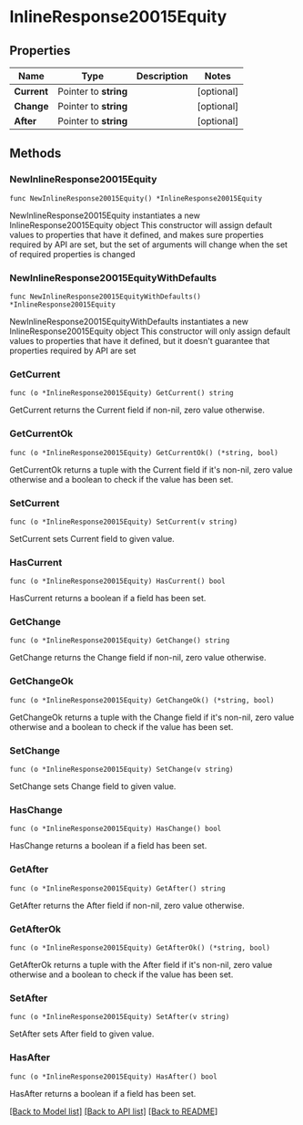 # InlineResponse20015Equity

## Properties

Name | Type | Description | Notes
------------ | ------------- | ------------- | -------------
**Current** | Pointer to **string** |  | [optional] 
**Change** | Pointer to **string** |  | [optional] 
**After** | Pointer to **string** |  | [optional] 

## Methods

### NewInlineResponse20015Equity

`func NewInlineResponse20015Equity() *InlineResponse20015Equity`

NewInlineResponse20015Equity instantiates a new InlineResponse20015Equity object
This constructor will assign default values to properties that have it defined,
and makes sure properties required by API are set, but the set of arguments
will change when the set of required properties is changed

### NewInlineResponse20015EquityWithDefaults

`func NewInlineResponse20015EquityWithDefaults() *InlineResponse20015Equity`

NewInlineResponse20015EquityWithDefaults instantiates a new InlineResponse20015Equity object
This constructor will only assign default values to properties that have it defined,
but it doesn't guarantee that properties required by API are set

### GetCurrent

`func (o *InlineResponse20015Equity) GetCurrent() string`

GetCurrent returns the Current field if non-nil, zero value otherwise.

### GetCurrentOk

`func (o *InlineResponse20015Equity) GetCurrentOk() (*string, bool)`

GetCurrentOk returns a tuple with the Current field if it's non-nil, zero value otherwise
and a boolean to check if the value has been set.

### SetCurrent

`func (o *InlineResponse20015Equity) SetCurrent(v string)`

SetCurrent sets Current field to given value.

### HasCurrent

`func (o *InlineResponse20015Equity) HasCurrent() bool`

HasCurrent returns a boolean if a field has been set.

### GetChange

`func (o *InlineResponse20015Equity) GetChange() string`

GetChange returns the Change field if non-nil, zero value otherwise.

### GetChangeOk

`func (o *InlineResponse20015Equity) GetChangeOk() (*string, bool)`

GetChangeOk returns a tuple with the Change field if it's non-nil, zero value otherwise
and a boolean to check if the value has been set.

### SetChange

`func (o *InlineResponse20015Equity) SetChange(v string)`

SetChange sets Change field to given value.

### HasChange

`func (o *InlineResponse20015Equity) HasChange() bool`

HasChange returns a boolean if a field has been set.

### GetAfter

`func (o *InlineResponse20015Equity) GetAfter() string`

GetAfter returns the After field if non-nil, zero value otherwise.

### GetAfterOk

`func (o *InlineResponse20015Equity) GetAfterOk() (*string, bool)`

GetAfterOk returns a tuple with the After field if it's non-nil, zero value otherwise
and a boolean to check if the value has been set.

### SetAfter

`func (o *InlineResponse20015Equity) SetAfter(v string)`

SetAfter sets After field to given value.

### HasAfter

`func (o *InlineResponse20015Equity) HasAfter() bool`

HasAfter returns a boolean if a field has been set.


[[Back to Model list]](../README.md#documentation-for-models) [[Back to API list]](../README.md#documentation-for-api-endpoints) [[Back to README]](../README.md)



